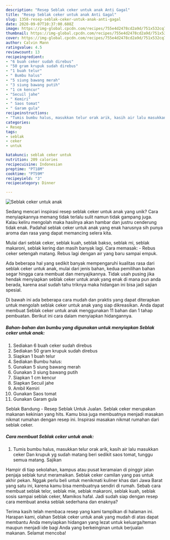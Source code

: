 ```yaml
---
description: "Resep Seblak ceker untuk anak Anti Gagal"
title: "Resep Seblak ceker untuk anak Anti Gagal"
slug: 1358-resep-seblak-ceker-untuk-anak-anti-gagal
date: 2020-09-07T10:37:00.608Z
image: https://img-global.cpcdn.com/recipes/755e4d2478cd2a9d/751x532cq70/seblak-ceker-untuk-anak-foto-resep-utama.jpg
thumbnail: https://img-global.cpcdn.com/recipes/755e4d2478cd2a9d/751x532cq70/seblak-ceker-untuk-anak-foto-resep-utama.jpg
cover: https://img-global.cpcdn.com/recipes/755e4d2478cd2a9d/751x532cq70/seblak-ceker-untuk-anak-foto-resep-utama.jpg
author: Calvin Mann
ratingvalue: 4.5
reviewcount: 13
recipeingredient:
- "6 buah ceker sudah direbus"
- "50 gram krupuk sudah direbus"
- "1 buah telur"
- " Bumbu halus"
- "5 siung bawang merah"
- "3 siung bawang putih"
- "1 cm kencur"
- "Secuil jahe"
- " Kemiri"
- " Saos tomat"
- " Garam gula"
recipeinstructions:
- "Tumis bumbu halus, masukkan telur orak arik, kasih air lalu masukkan ceker Dan krupuk yg sudah matang beri sedikit saos tomat, tunggu semua matang. Sajikan"
categories:
- Resep
tags:
- seblak
- ceker
- untuk

katakunci: seblak ceker untuk 
nutrition: 209 calories
recipecuisine: Indonesian
preptime: "PT18M"
cooktime: "PT59M"
recipeyield: "3"
recipecategory: Dinner

---
```



![Seblak ceker untuk anak](https://img-global.cpcdn.com/recipes/755e4d2478cd2a9d/751x532cq70/seblak-ceker-untuk-anak-foto-resep-utama.jpg)

Sedang mencari inspirasi resep seblak ceker untuk anak yang unik? Cara menyiapkannya memang tidak terlalu sulit namun tidak gampang juga. Kalau keliru mengolah maka hasilnya akan hambar dan justru cenderung tidak enak. Padahal seblak ceker untuk anak yang enak harusnya sih punya aroma dan rasa yang dapat memancing selera kita.

Mulai dari seblak ceker, seblak kuah, seblak bakso, seblak mi, seblak makaroni, seblak kering dan masih banyak lagi. Cara memasak: - Rebus ceker setengah matang. Rebus lagi dengan air yang baru sampai empuk.

Ada beberapa hal yang sedikit banyak mempengaruhi kualitas rasa dari seblak ceker untuk anak, mulai dari jenis bahan, kedua pemilihan bahan segar hingga cara membuat dan menyajikannya. Tidak usah pusing jika hendak menyiapkan seblak ceker untuk anak yang enak di mana pun anda berada, karena asal sudah tahu triknya maka hidangan ini bisa jadi sajian spesial.


Di bawah ini ada beberapa cara mudah dan praktis yang dapat diterapkan untuk mengolah seblak ceker untuk anak yang siap dikreasikan. Anda dapat membuat Seblak ceker untuk anak menggunakan 11 bahan dan 1 tahap pembuatan. Berikut ini cara dalam menyiapkan hidangannya.

<!--inarticleads1-->

##### Bahan-bahan dan bumbu yang digunakan untuk menyiapkan Seblak ceker untuk anak:

1. Sediakan 6 buah ceker sudah direbus
1. Sediakan 50 gram krupuk sudah direbus
1. Siapkan 1 buah telur
1. Sediakan  Bumbu halus:
1. Gunakan 5 siung bawang merah
1. Gunakan 3 siung bawang putih
1. Siapkan 1 cm kencur
1. Siapkan Secuil jahe
1. Ambil  Kemiri
1. Gunakan  Saos tomat
1. Gunakan  Garam gula


Seblak Bandung - Resep Seblak Untuk Jualan. Seblak ceker merupakan makanan kekinian yang hits. Kamu bisa juga membuatnya menjadi masakan nikmat rumahan dengan resep ini. Inspirasi masakan nikmat rumahan dari seblak ceker. 

<!--inarticleads2-->

##### Cara membuat Seblak ceker untuk anak:

1. Tumis bumbu halus, masukkan telur orak arik, kasih air lalu masukkan ceker Dan krupuk yg sudah matang beri sedikit saos tomat, tunggu semua matang. Sajikan


Hampir di tiap sekolahan, kampus atau pusat keramaian di pinggir jalan penjaja seblak turut meramaikan. Seblak ceker camilan yang pas untuk akhir pekan. Nggak perlu beli untuk menikmati kuliner khas dari Jawa Barat yang satu ini, karena kamu bisa membuatnya sendiri di rumah. Sebab cara membuat seblak telor, seblak mie, seblak makaroni, seblak kuah, seblak sosis sampai seblak ceker, Mamikos hafal. Jadi sudah siap dengan resep cara membuat aneka seblak sederhana dan enaknya? 

Terima kasih telah membaca resep yang kami tampilkan di halaman ini. Harapan kami, olahan Seblak ceker untuk anak yang mudah di atas dapat membantu Anda menyiapkan hidangan yang lezat untuk keluarga/teman maupun menjadi ide bagi Anda yang berkeinginan untuk berjualan makanan. Selamat mencoba!

